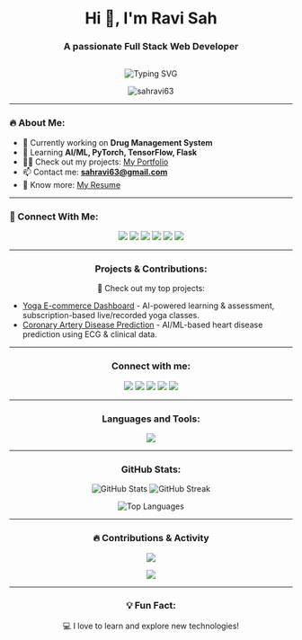 <h1 align="center">Hi 👋, I'm Ravi Sah</h1>
<h3 align="center">A passionate Full Stack Web Developer</h3>   

<p align="right" style="display: flex; align-items: center; justify-content: center; width:200px; hight:200px;">
  <img 
    src="https://camo.githubusercontent.com/4d9f5ecceb711eec6e2018f38a5677dc657c9738d4a65ba3b928c41c0a45b439/68747470733a2f2f6d69726f2e6d656469756d2e636f6d2f6d61782f313336302f302a37513379765349765f7430696f4a2d5a2e676966" alt=""/>
  </p>
<p align="left" style="display: flex; align-items: center; justify-content: center;">

  <img src="https://readme-typing-svg.herokuapp.com?font=Roboto&color=%2300C7FF&size=25&center=true&vCenter=true&lines=Full+Stack+Web+Developer;AI/ML+Enthusiast;Passionate+Learner;Open+Source+Contributor" alt="Typing SVG" />
</p>

<p align="center">
  <img src="https://komarev.com/ghpvc/?username=sahravi63&label=Profile%20views&color=0e75b6&style=flat" alt="sahravi63" />
</p>

---
### 🔥 About Me:

- 🔭 Currently working on **Drug Management System**
- 🌱 Learning **AI/ML, PyTorch, TensorFlow, Flask**
- 👨‍💻 Check out my projects: [My Portfolio](https://ravi-sah-portfolio.vercel.app/)
- 📫 Contact me: **sahravi63@gmail.com**
- 📄 Know more: [My Resume](https://drive.google.com/file/d/1v2KRS4EnJUXaoh-ONvtvX-rQw8ls7ffd/view?usp=drive_link)

---
### 📱 Connect With Me:
<p align="center">
  <a href="https://twitter.com/ravi5979" target="blank"><img src="https://img.shields.io/badge/Twitter-%231DA1F2.svg?style=for-the-badge&logo=twitter&logoColor=white"/></a>
  <a href="https://linkedin.com/in/sahravi63" target="blank"><img src="https://img.shields.io/badge/LinkedIn-%230077B5.svg?style=for-the-badge&logo=linkedin&logoColor=white"/></a>
  <a href="https://www.facebook.com/profile.php?id=100009781384448" target="blank"><img src="https://img.shields.io/badge/Facebook-%231877F2.svg?style=for-the-badge&logo=facebook&logoColor=white"/></a>
  <a href="https://instagram.com/sahravi63" target="blank"><img src="https://img.shields.io/badge/Instagram-%23E4405F.svg?style=for-the-badge&logo=instagram&logoColor=white"/></a>
  <a href="https://www.codechef.com/users/gang_kitten_35" target="blank"><img src="https://img.shields.io/badge/CodeChef-%23A8B9CC.svg?style=for-the-badge&logo=codechef&logoColor=white"/></a>
  <a href="https://www.hackerrank.com/@rs5982" target="blank"><img src="https://img.shields.io/badge/HackerRank-%232EC866.svg?style=for-the-badge&logo=hackerrank&logoColor=white"/></a>
</p>

---
<h3 align="center">Projects & Contributions:</h3>
<p align="center">🚀 Check out my top projects:</p>
<ul>
  <li><a href="https://github.com/sahravi63/Yoga-e-commerce">Yoga E-commerce Dashboard</a> - AI-powered learning & assessment, subscription-based live/recorded yoga classes.</li>
  <li><a href="https://github.com/sahravi63/CAD-Prediction">Coronary Artery Disease Prediction</a> - AI/ML-based heart disease prediction using ECG & clinical data.</li>
</ul>

---

<h3 align="center">Connect with me:</h3>
<p align="center">
<a href="https://twitter.com/ravi5979" target="blank"><img src="https://img.shields.io/badge/Twitter-1DA1F2?style=for-the-badge&logo=twitter&logoColor=white"/></a>
<a href="https://linkedin.com/in/sahravi63" target="blank"><img src="https://img.shields.io/badge/LinkedIn-0077B5?style=for-the-badge&logo=linkedin&logoColor=white"/></a>
<a href="https://instagram.com/sahravi63" target="blank"><img src="https://img.shields.io/badge/Instagram-E4405F?style=for-the-badge&logo=instagram&logoColor=white"/></a>
<a href="https://www.codechef.com/users/gang_kitten_35" target="blank"><img src="https://img.shields.io/badge/CodeChef-5B4638?style=for-the-badge&logo=codechef&logoColor=white"/></a>
<a href="https://www.hackerrank.com/@rs5982" target="blank"><img src="https://img.shields.io/badge/HackerRank-2EC866?style=for-the-badge&logo=hackerrank&logoColor=white"/></a>
</p>

---

<h3 align="center">Languages and Tools:</h3>
<p align="center">
<img src="https://skillicons.dev/icons?i=html,css,js,react,nodejs,express,mongodb,python,java,cpp,bootstrap,tailwind,git,github,postman,tensorflow,pytorch"/>
</p>

---

<h3 align="center">GitHub Stats:</h3>
<p align="center">
  <img src="https://github-readme-stats.vercel.app/api?username=sahravi63&show_icons=true&theme=radical" alt="GitHub Stats"/>
  <img src="https://github-readme-streak-stats.herokuapp.com/?user=sahravi63&theme=radical" alt="GitHub Streak"/>
</p>
<p align="center">
  <img src="https://github-readme-stats.vercel.app/api/top-langs?username=sahravi63&show_icons=true&locale=en&layout=compact&theme=radical" alt="Top Languages"/>
</p>

---

<h3 align="center">🔥 Contributions & Activity</h3>
<p align="center">
  <img src="https://github-profile-summary-cards.vercel.app/api/cards/profile-details?username=sahravi63&theme=radical" />
</p>
<p align="center">
  <img src="https://github-readme-activity-graph.vercel.app/graph?username=sahravi63&theme=react-dark" />
</p>

---

<h3 align="center">💡 Fun Fact:</h3>
<p align="center">💻 I love to learn and explore new technologies!</p>
